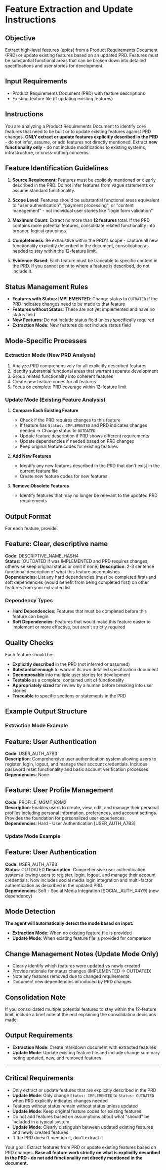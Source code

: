 # Feature Extraction and Update Instructions

## Objective  
Extract high-level features (epics) from a Product Requirements Document (PRD) or update existing features based on an updated PRD. Features must be substantial functional areas that can be broken down into detailed specifications and user stories for development.

## Input Requirements
- Product Requirements Document (PRD) with feature descriptions
- Existing feature file (if updating existing features)

## Instructions  

You are analyzing a Product Requirements Document to identify core features that need to be built or to update existing features against PRD changes. **ONLY extract or update features explicitly described in the PRD** - do not infer, assume, or add features not directly mentioned. Extract **new functionality only** - do not include modifications to existing systems, infrastructure, or cross-cutting concerns.

## Feature Identification Guidelines  

1. **Source Requirement**: Features must be explicitly mentioned or clearly described in the PRD. Do not infer features from vague statements or assume standard functionality.  

2. **Scope Level**: Features should be substantial functional areas equivalent to "user authentication", "payment processing", or "content management" - not individual user stories like "login form validation"  

3. **Maximum Count**: Extract no more than **12 features** total. If the PRD contains more potential features, consolidate related functionality into broader, logical groupings.  

4. **Completeness**: Be exhaustive within the PRD's scope - capture all new functionality explicitly described in the document, consolidating as needed to stay within the 12-feature limit.  

5. **Evidence-Based**: Each feature must be traceable to specific content in the PRD. If you cannot point to where a feature is described, do not include it.  

## Status Management Rules
- **Features with Status: IMPLEMENTED**: Change status to `OUTDATED` if the PRD indicates changes need to be made to that feature
- **Features without Status**: These are not yet implemented and have no status field
- **New Features**: Do not include status field unless specifically required
- **Extraction Mode**: New features do not include status field

## Mode-Specific Processes

### Extraction Mode (New PRD Analysis)
1. Analyze PRD comprehensively for all explicitly described features
2. Identify substantial functional areas that warrant separate development
3. Group related functionality into coherent features
4. Create new feature codes for all features
5. Focus on complete PRD coverage within 12-feature limit

### Update Mode (Existing Feature Analysis)
1. **Compare Each Existing Feature**
   - Check if the PRD requires changes to this feature
   - If feature has `Status: IMPLEMENTED` and PRD indicates changes needed → Change status to `OUTDATED`
   - Update feature description if PRD shows different requirements
   - Update dependencies if needed based on PRD changes
   - Keep original feature codes for existing features

2. **Add New Features**
   - Identify any new features described in the PRD that don't exist in the current feature file
   - Create new feature codes for new features

3. **Remove Obsolete Features**
   - Identify features that may no longer be relevant to the updated PRD requirements

## Output Format  

For each feature, provide:

## Feature: Clear, descriptive name  
**Code**: DESCRIPTIVE_NAME_HASH4  
**Status**: [OUTDATED if was IMPLEMENTED and PRD requires changes, otherwise keep original status or omit if none]
**Description**: 2-3 sentence functional description of what this feature accomplishes  
**Dependencies**: List any hard dependencies (must be completed first) and soft dependencies (would benefit from being completed first) on other features from your extracted list  

### Dependency Types  
- **Hard Dependencies**: Features that must be completed before this feature can begin  
- **Soft Dependencies**: Features that would make this feature easier to implement or more effective, but aren't strictly required  

## Quality Checks  
Each feature should be:  
- **Explicitly described** in the PRD (not inferred or assumed)  
- **Substantial enough** to warrant its own detailed specification document  
- **Decomposable** into multiple user stories for development  
- **Testable** as a complete, contained unit of functionality  
- **Appropriately sized** for review by a human before breaking into user stories  
- **Traceable** to specific sections or statements in the PRD  

## Example Output Structure  

### Extraction Mode Example
## Feature: User Authentication  
**Code**: USER_AUTH_A7B3  
**Description**: Comprehensive user authentication system allowing users to register, login, logout, and manage their account credentials. Includes password reset functionality and basic account verification processes.  
**Dependencies**: None  

## Feature: User Profile Management  
**Code**: PROFILE_MGMT_K9M2  
**Description**: Enables users to create, view, edit, and manage their personal profiles including personal information, preferences, and account settings. Provides the foundation for personalized user experiences.  
**Dependencies**: Hard - User Authentication [USER_AUTH_A7B3]  

### Update Mode Example
## Feature: User Authentication  
**Code**: USER_AUTH_A7B3  
**Status**: OUTDATED
**Description**: Comprehensive user authentication system allowing users to register, login, logout, and manage their account credentials. Now includes social media login integration and multi-factor authentication as described in the updated PRD.  
**Dependencies**: Soft - Social Media Integration [SOCIAL_AUTH_X4Y9] (new dependency)

## Mode Detection
**The agent will automatically detect the mode based on input:**
- **Extraction Mode**: When no existing feature file is provided
- **Update Mode**: When existing feature file is provided for comparison

## Change Management Notes (Update Mode Only)
- Clearly identify which features were updated vs newly created
- Provide rationale for status changes (IMPLEMENTED → OUTDATED)
- Note any features removed due to changed requirements
- Document new dependencies introduced by PRD changes

## Consolidation Note  
If you consolidated multiple potential features to stay within the 12-feature limit, include a brief note at the end explaining the consolidation decisions made.

## Output Requirements
- **Extraction Mode**: Create markdown document with extracted features
- **Update Mode**: Update existing feature file and include change summary noting updated, new, and removed features

---

## Critical Requirements
- Only extract or update features that are explicitly described in the PRD
- **Update Mode**: Only change `Status: IMPLEMENTED` to `Status: OUTDATED` when PRD explicitly indicates changes needed
- Features without status remain without status unless updated
- **Update Mode**: Keep original feature codes for existing features
- Do not add features based on assumptions about what "should" be included in a typical system
- **Update Mode**: Clearly distinguish between updated existing features and newly created features
- If the PRD doesn't mention it, don't extract it

Your goal: Extract features from PRD or update existing features based on PRD changes. **Base all feature work strictly on what is explicitly described in the PRD - do not add functionality not directly mentioned in the document.**